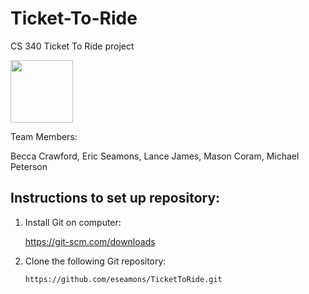 # Ticket-To-Ride
CS 340 Ticket To Ride project

<img src="https://cf.geekdo-images.com/images/pic38668.jpg" width="100" height="100" />

Team Members:

Becca Crawford, Eric Seamons, Lance James, Mason Coram, Michael Peterson




## Instructions to set up repository:

1.  Install Git on computer:

    https://git-scm.com/downloads
    
2.  Clone the following Git repository:

    `https://github.com/eseamons/TicketToRide.git`
